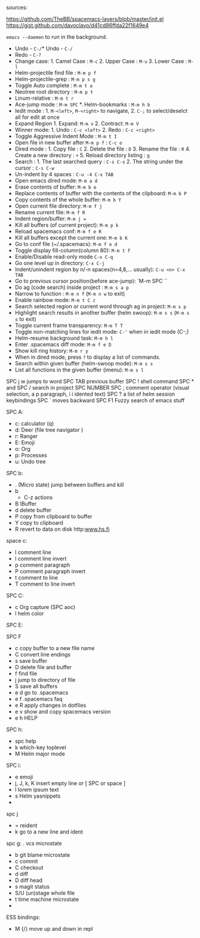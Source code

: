 sources: 

https://github.com/TheBB/spacemacs-layers/blob/master/init.el
https://gist.github.com/davoclavo/d41cd86ffda22f1649e4

`emacs --daemon` to run in the background.

* Undo - `C-/`* Undo - `C-/`
* Redo - `C-?`
* Change case: 1. Camel Case : `M-c`
               2. Upper Case : `M-u`
               3. Lower Case : `M-l`
* Helm-projectile find file : `M-m p f`
* Helm-projectile-grep : `M-m p s g`
* Toggle Auto complete : `M-m t a`
* Neotree root directory : `M-m p t`
* Linum-relative : `M-m t r`
* Ace-jump mode : `M-m SPC`
*. Helm-bookmarks : `M-m h b`
* Iedit mode : 1. `M-<left>`, `M-<right>` to navigate,
               2. `C-;` to select/deselct all for edit at once
* Expand Region 1. Expand: `M-m v`
                2. Contract: `M-m V`
* Winner mode: 1. Undo : `C-c <left>`
               2. Redo : `C-c <right>`
* Toggle Aggressive Indent Mode : `M-m t I`
* Open file in new buffer after `M-m p f` : `C-c o`
* Dired mode : 1. Copy file : `C`
               2. Delete the file : `D`
               3. Rename the file : `R`
               4. Create a new directory : `+`
               5. Reload directory listing : `g`
* Search : 1. The last searched query : `C-s C-s`
           2. The string under the cursor : `C-s C-w`
* Un-indent by 4 spaces : `C-u -4 C-x TAB`
* Open emacs dired mode: `M-m a d`
* Erase contents of buffer: `M-m b e`
* Replace contents of buffer with the contents of the clipboard: `M-m b P`
* Copy contents of the whole buffer: `M-m b Y`
* Open current file directory: `M-m f j`
* Rename current file: `M-m f R`
* Indent region/buffer: `M-m j =`
* Kill all buffers (of current project): `M-m p k`
* Reload spacemacs conf: `M-m f e R`
* Kill all buffers except the current one: `M-m b K`
* Go to conf file (~/.spacemacs): `M-m f e d`
* Toggle display fill-column(column 80): `M-m t f`
* Enable/Disable read-only mode `C-x C-q`
* Go one level up in directory: `C-x C-j`
* Indent/unindent region by n/-n spaces(n=4,8,... usually): `C-u <n> C-x TAB` 
* Go to previous cursor position(before ace-jump): `M-m SPC ``
* Do ag (code search) inside project : `M-m s a p`
* Narrow to function : `M-m n f` (`M-m n w` to exit)
* Enable rainbow mode: `M-m t C c`
* Search selected region or current word through ag in project: `M-m s p`
* Highlight search results in another buffer (helm swoop): `M-m s s` (`M-m s s` to exit)
* Toggle current frame transparency: `M-m T T`
* Toggle non-matching lines for iedit mode: `C-'` when in iedit mode (C-;)
* Helm-resume background task: `M-m h l`
* Enter .spacemacs diff mode: `M-m f e D`
* Show kill ring history: `M-m r y`
* When in dired mode, press `?` to display a list of commands.
* Search within given buffer (helm-swoop mode): `M-m s s`
* List all functions in the given buffer (imenu): `M-m s l`


SPC j w jumps to word
SPC TAB previous buffer
SPC ! shell command
SPC * and SPC / search in project
SPC NUMBER
SPC ; comment operator (visual selection, a p paragraph, i i idented text)
SPC ? a list of helm session keybindings
SPC ` moves backward 
SPC F1 Fuzzy search of emacs stuff

SPC A:

 * c: calculator (q)
 * d: Deer (file tree navigator )
 * r: Ranger
 * E: Emoji
 * o: Org
 * p: Processes
 * u: Undo tree
 
 SPC b:
 
 * . (Micro state) jump between buffers and kill 
 * b 
    * C-z actions
 * B IBuffer
 * d delete buffer
 * P copy from clipboard to buffer
 * Y copy to clipboard
 * R revert to data on disk
http:www.hs.fi

space c:
* l comment line
* l comment line invert
* p comment paragraph
* P comment paragraph invert
* t comment to line
* T comment to line invert

SPC C:
* c Org capture (SPC aoc)
* l helm color

SPC E:

SPC F
* c copy buffer to a new file name
* C convert line endings
* s save buffer
* D delete file and buffer
* f find file
* j jump to directory of file
* S save all buffers
* e d go to .spacemacs
* e f .spacemacs faq
* e R apply changes in dotfiles
* e v show and copy spacemacs version
* e h HELP

SPC h:
* spc help
* k which-key toplevel 
* M Helm major mode

SPC i:

* e emoji
* j, J, k, K insert empty line or [ SPC or space ]
* l lorem ipsum text
* s Helm yasnippets
*


spc j
* = reident
* k go to a new line and ident

spc g: 
. vcs microstate
* b git blame microstate
* c commit
* C checkout
* d diff
* D diff head
* s magit status
* S/U (un)stage whole file
* t time machine microstate
* 
ESS bindings:

* M {/} move up and down in repl
